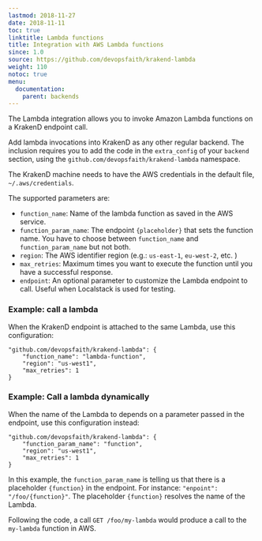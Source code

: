 ```yaml
---
lastmod: 2018-11-27
date: 2018-11-11
toc: true
linktitle: Lambda functions
title: Integration with AWS Lambda functions
since: 1.0
source: https://github.com/devopsfaith/krakend-lambda
weight: 110
notoc: true
menu:
  documentation:
    parent: backends
---
```


The Lambda integration allows you to invoke Amazon Lambda functions on a KrakenD endpoint call.

Add lambda invocations into KrakenD as any other regular backend. The inclusion requires you to add the code in the `extra_config` of your `backend` section, using the `github.com/devopsfaith/krakend-lambda` namespace.

The KrakenD machine needs to have the AWS credentials in the default file, `~/.aws/credentials`.

The supported parameters are:

*   `function_name`: Name of the lambda function as saved in the AWS service.
*   `function_param_name`: The endpoint `{placeholder}` that sets the function name. You have to choose between `function_name` and `function_param_name` but not both.
*   `region`: The AWS identifier region (e.g.: `us-east-1`, `eu-west-2`, etc. )
*   `max_retries`: Maximum times you want to execute the function until you have a successful response.
*   `endpoint`: An optional parameter to customize the Lambda endpoint to call. Useful when Localstack is used for testing.

### Example: call a lambda

When the KrakenD endpoint is attached to the same Lambda, use this configuration:

    "github.com/devopsfaith/krakend-lambda": {
        "function_name": "lambda-function",
        "region": "us-west1",
        "max_retries": 1
    }

### Example: Call a lambda dynamically

When the name of the Lambda to depends on a parameter passed in the endpoint, use this configuration instead:

    "github.com/devopsfaith/krakend-lambda": {
        "function_param_name": "function",
        "region": "us-west1",
        "max_retries": 1
    }

In this example, the `function_param_name` is telling us that there is a placeholder `{function}` in the endpoint. For instance: `"enpoint": "/foo/{function}"`. The placeholder `{function}` resolves the name of the Lambda.

Following the code, a call `GET /foo/my-lambda` would produce a call to the `my-lambda` function in AWS.
